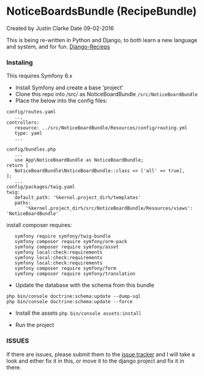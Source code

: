 # NoticeBoardsBundle (RecipeBundle)

Created by Justin Clarke
Date 09-02-2016

This is being re-written in Python and Django, to both learn a new language and system, and for fun.
[Django-Recieps](https://github.com/JustinAClarke/django_recipes)

### Instaling

This requires Symfony 6.x

 * Install Symfony and create a base 'project'
 * Clone this repo into /src/ as NoticeBoardBundle `/src/NoticeBoardBundle`
 * Place the below into the config files:
 
 ```
 config/routes.yaml
    ...
controllers:
    resource: ../src/NoticeBoardBundle/Resources/config/routing.yml
    type: yaml
    ...

config/bundles.php
    ...
    use App\NoticeBoardBundle as NoticeBoardBundle;
return [
    NoticeBoardBundle\NoticeBoardBundle::class => ['all' => true],
];
    ...
config/packages/twig.yaml
twig:
    default_path: '%kernel.project_dir%/templates'
    paths:
        '%kernel.project_dir%/src/NoticeBoardBundle/Resources/views': 'NoticeBoardBundle'

 ```
 install composer requires:
 ```
    symfony require symfony/twig-bundle
    symfony composer require symfony/orm-pack
    symfony composer require symfony/asset
    symfony local:check:requirements
    symfony local:check:requirements
    symfony local:check:requirements
    symfony composer require symfony/form
    symfony composer require symfony/translation

 ```
 * Update the database with the schema from this bundle
 
 ```
 php bin/console doctrine:schema:update --dump-sql
 php bin/console doctrine:schema:update --force
 
 ```
 
 * Install the assets
 `php bin/console assets:install`
 
 * Run the project
 
 
### ISSUES
If there are issues, please submit them to the [issue tracker](https://github.com/JustinAClarke/RecipeBundle/issues)
and I will take a look and either fix it in this, or move it to the django project and fix it in there.

